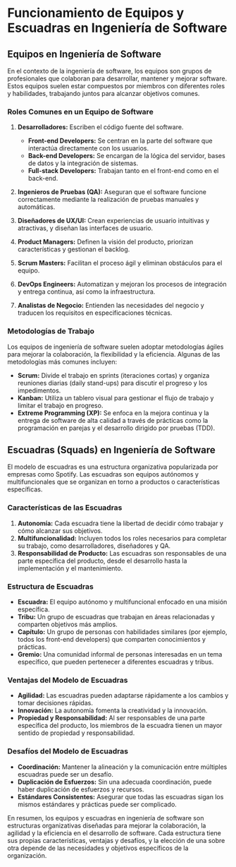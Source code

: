 # Funcionamiento de Equipos y Escuadras en Ingeniería de Software

## Equipos en Ingeniería de Software

En el contexto de la ingeniería de software, los equipos son grupos de profesionales que colaboran para desarrollar, mantener y mejorar software. Estos equipos suelen estar compuestos por miembros con diferentes roles y habilidades, trabajando juntos para alcanzar objetivos comunes.

### Roles Comunes en un Equipo de Software

1. **Desarrolladores:** Escriben el código fuente del software.
   - **Front-end Developers:** Se centran en la parte del software que interactúa directamente con los usuarios.
   - **Back-end Developers:** Se encargan de la lógica del servidor, bases de datos y la integración de sistemas.
   - **Full-stack Developers:** Trabajan tanto en el front-end como en el back-end.

2. **Ingenieros de Pruebas (QA):** Aseguran que el software funcione correctamente mediante la realización de pruebas manuales y automáticas.

3. **Diseñadores de UX/UI:** Crean experiencias de usuario intuitivas y atractivas, y diseñan las interfaces de usuario.

4. **Product Managers:** Definen la visión del producto, priorizan características y gestionan el backlog.

5. **Scrum Masters:** Facilitan el proceso ágil y eliminan obstáculos para el equipo.

6. **DevOps Engineers:** Automatizan y mejoran los procesos de integración y entrega continua, así como la infraestructura.

7. **Analistas de Negocio:** Entienden las necesidades del negocio y traducen los requisitos en especificaciones técnicas.

### Metodologías de Trabajo

Los equipos de ingeniería de software suelen adoptar metodologías ágiles para mejorar la colaboración, la flexibilidad y la eficiencia. Algunas de las metodologías más comunes incluyen:

- **Scrum:** Divide el trabajo en sprints (iteraciones cortas) y organiza reuniones diarias (daily stand-ups) para discutir el progreso y los impedimentos.
- **Kanban:** Utiliza un tablero visual para gestionar el flujo de trabajo y limitar el trabajo en progreso.
- **Extreme Programming (XP):** Se enfoca en la mejora continua y la entrega de software de alta calidad a través de prácticas como la programación en parejas y el desarrollo dirigido por pruebas (TDD).

## Escuadras (Squads) en Ingeniería de Software

El modelo de escuadras es una estructura organizativa popularizada por empresas como Spotify. Las escuadras son equipos autónomos y multifuncionales que se organizan en torno a productos o características específicas.

### Características de las Escuadras

1. **Autonomía:** Cada escuadra tiene la libertad de decidir cómo trabajar y cómo alcanzar sus objetivos.
2. **Multifuncionalidad:** Incluyen todos los roles necesarios para completar su trabajo, como desarrolladores, diseñadores y QA.
3. **Responsabilidad de Producto:** Las escuadras son responsables de una parte específica del producto, desde el desarrollo hasta la implementación y el mantenimiento.

### Estructura de Escuadras

- **Escuadra:** El equipo autónomo y multifuncional enfocado en una misión específica.
- **Tribu:** Un grupo de escuadras que trabajan en áreas relacionadas y comparten objetivos más amplios.
- **Capítulo:** Un grupo de personas con habilidades similares (por ejemplo, todos los front-end developers) que comparten conocimientos y prácticas.
- **Gremio:** Una comunidad informal de personas interesadas en un tema específico, que pueden pertenecer a diferentes escuadras y tribus.

### Ventajas del Modelo de Escuadras

- **Agilidad:** Las escuadras pueden adaptarse rápidamente a los cambios y tomar decisiones rápidas.
- **Innovación:** La autonomía fomenta la creatividad y la innovación.
- **Propiedad y Responsabilidad:** Al ser responsables de una parte específica del producto, los miembros de la escuadra tienen un mayor sentido de propiedad y responsabilidad.

### Desafíos del Modelo de Escuadras

- **Coordinación:** Mantener la alineación y la comunicación entre múltiples escuadras puede ser un desafío.
- **Duplicación de Esfuerzos:** Sin una adecuada coordinación, puede haber duplicación de esfuerzos y recursos.
- **Estándares Consistentes:** Asegurar que todas las escuadras sigan los mismos estándares y prácticas puede ser complicado.

En resumen, los equipos y escuadras en ingeniería de software son estructuras organizativas diseñadas para mejorar la colaboración, la agilidad y la eficiencia en el desarrollo de software. Cada estructura tiene sus propias características, ventajas y desafíos, y la elección de una sobre otra depende de las necesidades y objetivos específicos de la organización.
